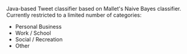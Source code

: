 Java-based Tweet classifier based on Mallet's Naive Bayes classifier.  Currently restricted to a limited number of categories:

* Personal Business
* Work / School
* Social / Recreation
* Other


